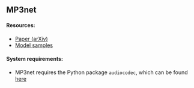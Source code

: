 ## MP3net

#### Resources:
* [Paper (arXiv)](https://arxiv.org/abs/2101.04785)
* [Model samples](https://korneelvdbroek.github.io/mp3net/)


#### System requirements:
* MP3net requires the Python package `audiocodec`, which can be found [here](https://github.com/korneelvdbroek/audiocodec)
